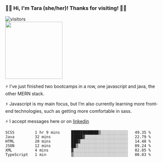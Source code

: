 ### 👋🏾 Hi, I'm Tara (she/her)! Thanks for visiting! 👋🏾
![visitors](https://visitor-badge.glitch.me/badge?page_id=qualmless)
<BR>
<img height="180em" src="https://github-readme-stats.vercel.app/api?username=qualmless&show_icons=true&hide_border=true&&count_private=true&include_all_commits=true" />

⚡️ I've just finished two bootcamps in a row, one javascript and java, the other MERN stack. 

⚡️ Javascript is my main focus, but I’m also currently learning more front-end technologies, such as getting more comfortable in sass. 

⚡️ I accept messages here or on <a href="https://www.linkedin.com/in/tarajdunmore/">linkedin</a>

<!--START_SECTION:waka-->

```text
SCSS         1 hr 9 mins     ████████████▒░░░░░░░░░░░░   49.35 %
Java         32 mins         █████▓░░░░░░░░░░░░░░░░░░░   22.79 %
HTML         20 mins         ███▓░░░░░░░░░░░░░░░░░░░░░   14.48 %
JSON         12 mins         ██▒░░░░░░░░░░░░░░░░░░░░░░   09.24 %
XML          4 mins          ▓░░░░░░░░░░░░░░░░░░░░░░░░   02.85 %
TypeScript   1 min           ▒░░░░░░░░░░░░░░░░░░░░░░░░   00.83 %
```

<!--END_SECTION:waka-->

<!--
**qualmless/qualmless** is a ✨ _special_ ✨ repository because its `README.md` (this file) appears on your GitHub profile.

Here are some ideas to get you started:
- 🔭 I’m currently working on ...
- 👯 I’m looking to collaborate on ...
- 🤔 I’m looking for help with ...
- 💬 Ask me about ...
- 📫 How to reach me: ...
- ⚡ Fun fact: ...
-->
